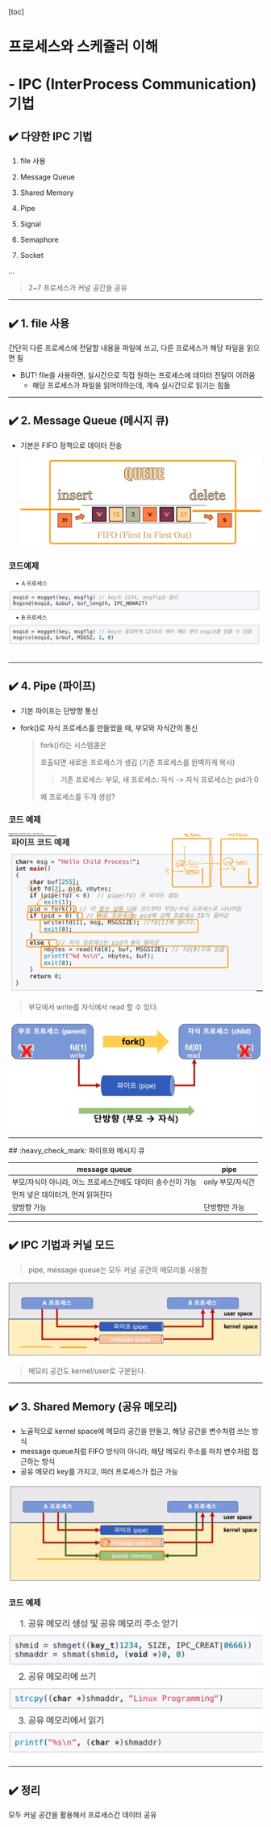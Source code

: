 [toc]

# 프로세스와 스케쥴러 이해 

# - IPC (InterProcess Communication) 기법

## :heavy_check_mark: 다양한 IPC 기법

1. file 사용

2. Message Queue

3. Shared Memory

4. Pipe

5. Signal

6. Semaphore

7. Socket

...

> 2~7 프로세스가 커널 공간을 공유





<hr>

## :heavy_check_mark: 1. file 사용

간단히 다른 프로세스에 전달할 내용을 파일에 쓰고, 다른 프로세스가 해당 파일을 읽으면 됨

- BUT! file을 사용하면, 실시간으로 직접 원하는 프로세스에 데이터 전달이 어려움
  - 해당 프로세스가 파일을 읽어야하는데, 계속 실시간으로 읽기는 힘듦



<hr>

## :heavy_check_mark: 2. Message Queue (메시지 큐)

- 기본은 FIFO 정책으로 데이터 전송

  ![image-20210222195530263](assets/image-20210222195530263.png)



### 코드예제

![image-20210222195714227](assets/image-20210222195714227.png)



<hr>

## :heavy_check_mark: 4. Pipe (파이프)

- 기본 파이프는 단방향 통신

- fork()로 자식 프로세스를 만들었을 때, 부모와 자식간의 통신

  > fork()라는 시스템콜은
  >
  > 호출되면 새로운 프로세스가 생김 (기존 프로세스를 완벽하게 복사)
  >
  > > 기존 프로세스: 부모, 새 프로세스: 자식 -> 자식 프로세스는 pid가 0
  >
  > 왜 프로세스를 두개 생성?

### 코드 예제

![image-20210222194952429](assets/image-20210222194952429.png)

> 부모에서 write를 자식에서 read 할 수 있다.

![image-20210222194711329](assets/image-20210222194711329.png)



<hr>
## :heavy_check_mark: 파이프와 메시지 큐

| message queue                                                | pipe             |
| ------------------------------------------------------------ | ---------------- |
| 부모/자식이 아니라, 어느 프로세스간에도 데이터 송수신이 가능 | only 부모/자식간 |
| 먼저 넣은 데이터가, 먼저 읽혀진다                            |                  |
| 양방향 가능                                                  | 단방향만 가능    |





<hr>

## :heavy_check_mark: IPC 기법과 커널 모드

> pipe, message queue는 모두 커널 공간의 메모리를 사용함

![image-20210222200308389](assets/image-20210222200308389.png)

> 메모리 공간도 kernel/user로 구분된다.





<hr>

## :heavy_check_mark: 3. Shared Memory (공유 메모리)

- 노골적으로 kernel space에 메모리 공간을 만들고, 해당 공간을 변수처럼 쓰는 방식
- message queue처럼 FIFO 방식이 아니라, 해당 메모리 주소를 마치 변수처럼 접근하는 방식
- 공유 메모리 key를 가지고, 여러 프로세스가 접근 가능

![image-20210222200449544](assets/image-20210222200449544.png)



### 코드 예제

![image-20210222200633473](assets/image-20210222200633473.png)





<hr>

## :heavy_check_mark: 정리

모두 커널 공간을 활용해서 프로세스간 데이터 공유


